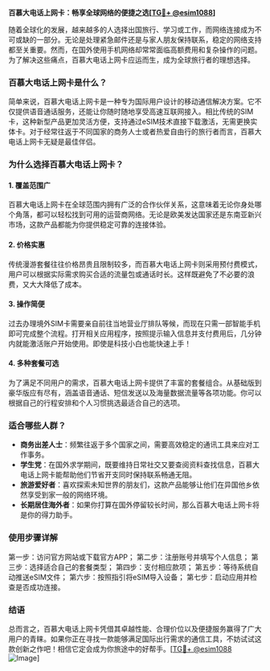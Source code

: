 **百慕大电话上网卡：畅享全球网络的便捷之选[[TG💪+ @esim1088](https://t.me/s/esim1088)]**

随着全球化的发展，越来越多的人选择出国旅行、学习或工作，而网络连接成为不可或缺的一部分。无论是处理紧急邮件还是与家人朋友保持联系，稳定的网络支持都至关重要。然而，在国外使用手机网络却常常面临高额费用和复杂操作的问题。为了解决这些痛点，百慕大电话上网卡应运而生，成为全球旅行者的理想选择。

### 百慕大电话上网卡是什么？

简单来说，百慕大电话上网卡是一种专为国际用户设计的移动通信解决方案。它不仅提供语音通话服务，还能让你随时随地享受高速互联网接入。相比传统的SIM卡，这种新型产品更加灵活方便，支持通过eSIM技术直接下载激活，无需更换实体卡。对于经常往返于不同国家的商务人士或者热爱自由行的旅行者而言，百慕大电话上网卡无疑是最佳伴侣。

### 为什么选择百慕大电话上网卡？

#### 1. **覆盖范围广**
百慕大电话上网卡在全球范围内拥有广泛的合作伙伴关系，这意味着无论你身处哪个角落，都可以轻松找到可用的运营商网络。无论是欧美发达国家还是东南亚新兴市场，这款产品都能为你提供稳定可靠的连接体验。

#### 2. **价格实惠**
传统漫游套餐往往价格昂贵且限制较多，而百慕大电话上网卡则采用预付费模式，用户可以根据实际需求购买合适的流量包或通话时长。这样既避免了不必要的浪费，又大大降低了成本。

#### 3. **操作简便**
过去办理境外SIM卡需要亲自前往当地营业厅排队等候，而现在只需一部智能手机即可完成整个流程。打开相关应用程序，按照提示输入信息并支付费用后，几分钟内就能激活账户开始使用。即使是科技小白也能快速上手！

#### 4. **多种套餐可选**
为了满足不同用户的需求，百慕大电话上网卡提供了丰富的套餐组合。从基础版到豪华版应有尽有，涵盖语音通话、短信发送以及海量数据流量等各项功能。你可以根据自己的行程安排和个人习惯挑选最适合自己的选项。

### 适合哪些人群？

- **商务出差人士**：频繁往返于多个国家之间，需要高效稳定的通讯工具来应对工作事务。
- **学生党**：在国外求学期间，既要维持日常社交又要查阅资料查找信息，百慕大电话上网卡能帮助他们节省开支同时保持联系畅通无阻。
- **旅游爱好者**：喜欢探索未知世界的朋友们，这款产品能够让他们在异国他乡依然享受到家一般的网络环境。
- **长期居住海外者**：如果你打算在国外停留较长时间，那么百慕大电话上网卡将是你的得力助手。

### 使用步骤详解

第一步：访问官方网站或下载官方APP；
第二步：注册账号并填写个人信息；
第三步：选择适合自己的套餐类型；
第四步：支付相应款项；
第五步：等待系统自动推送eSIM文件；
第六步：按照指引将eSIM导入设备；
第七步：启动应用并检查是否成功连接。

### 结语

总而言之，百慕大电话上网卡凭借其卓越性能、合理价位以及便捷服务赢得了广大用户的青睐。如果你正在寻找一款能够满足国际出行需求的通信工具，不妨试试这款创新之作吧！相信它定会成为你旅途中的好帮手。[[TG💪+ @esim1088](https://t.me/s/esim1088) ![Image](https://i.postimg.cc/4NQfJmqS/Snipaste-2025-05-13-00-14-12.png)]